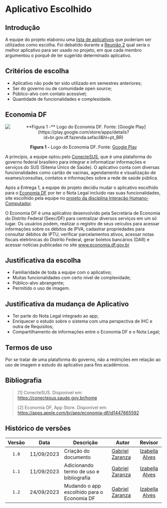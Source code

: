# Aplicativo Escolhido

## Introdução

A equipe do projeto elaborou uma [lista de aplicativos](https://github.com/Requisitos-de-Software/2023.2-ConecteSUS/blob/main/docs/planejamento%20do%20projeto/lista-apps-avaliados.md) que poderiam ser utilizados como escolha. Foi debatido durante a [Reunião 2](https://github.com/Requisitos-de-Software/2023.2-ConecteSUS/blob/main/docs/atas/Reunião%202%20-%2005.09.2023.md) qual seria o melhor aplicativo para ser usado no projeto, em que cada membro argumentou o porquê de ter sugerido determinado aplicativo. 
## Critérios de escolha
  - Aplicativo não pode ter sido utilizado em semestres anteriores;
  - Ser do governo ou de comunidade open source;
  - Público-alvo com contato acessível;
  - Quantidade de funcionalidades e complexidade.
 
## Economia DF
<div align="center">
<img src="https://github.com/Requisitos-de-Software/2023.2-Economia-DF/blob/main/docs/imagens/economia%20df%20icone.png?raw=true" alt="**Figura 1 -** Logo do Economia DF. Fonte: [Google Play](https://play.google.com/store/apps/details?id=br.gov.df.fazenda.sefacil&hl=pt_BR)">

**Figura 1 -** Logo do Economia DF. Fonte: [Google Play](https://play.google.com/store/apps/details?id=br.gov.df.fazenda.sefacil&hl=pt_BR)

</div>






A principio, a equipe optou pelo [ConecteSUS](https://play.google.com/store/apps/details?id=br.gov.datasus.cnsdigital&hl=pt_BR&gl=US), que é uma plataforma do governo federal brasileiro para integrar e informatizar informações e serviços do SUS (Sitema Único de Saúde). O aplicativo conta com diversas funcionalidades como cartão de vacinas, agendamento e visualização de exames/consultas, contatos e informações sobre a rede de saúde pública. 

Após a Entrega 1, a equipe do projeto decidiu mudar o aplicativo escolhido para o [Economia DF](https://play.google.com/store/apps/details?id=br.gov.df.fazenda.sefacil&hl=pt_BR) por ter o Nota Legal incluido nas suas funcionalidades, site escolhido pela equipe no [projeto da disciplina Interação Humano-Computador](https://interacao-humano-computador.github.io/2023.2-NotaLegal/). 

O Economia DF é uma aplicativo desenvolvido pela Secretária de Economia do Distrito Federal (Seec/DF) para centralizar diversos serviços em um só lugar. Os usuários podem, realizar o registro de seus veículos para acessar informações sobre os débitos de IPVA, cadastrar propriedades para consultar débitos de IPTU, verificar parcelamentos ativos, acessar notas fiscais eletrônicas do Distrito Federal, gerar boletos bancários (DAR) e acessar notícias publicadas no site www.economia.df.gov.br

## Justificativa da escolha 
 - Familiaridade de toda a equipe com o aplicativo;
 - Muitas funcionalidades com certo nível de complexidade;
 - Público-alvo abrangente;
 - Permitido o uso de imagem.

## Justificativa da mudança de Aplicativo
 - Ter parte do Nota Legal integrado ao app;
 - Enriquecer o estudo sobre o sistema com uma perspectiva de IHC e outra de Requisitos;
 - Compartilhamento de informações entre o Economia DF e o Nota Legal;

 
## Termos de uso

Por se tratar de uma plataforma do governo, não a restrições em relação ao uso de imagem e estudo do aplicativo para fins acadêmicos. 
## Bibliografia

> [1] ConecteSUS. Disponível em: https://conectesus.saude.gov.br/home
>
> [2] Economia DF, App Store. Disponível em: https://apps.apple.com/br/app/economia-df/id1447665592

##  Histórico de versões
|Versão|Data|Descrição|Autor|Revisor|
|:----:|----|---------|-----|:-------:|
|`1.0`|11/09/2023|Criação do documento|[Gabriel Zaranza](https://github.com/GZaranza) |[Izabella Alves](https://github.com/izabellaalves)|
|`1.1`|11/09/2023|Adicionando termo de uso e bibliografia|[Gabriel Zaranza](https://github.com/GZaranza) |[Izabella Alves](https://github.com/izabellaalves)|
|`1.2`|24/09/2023|Mudando o app escolhido para o Economia DF|[Gabriel Zaranza](https://github.com/GZaranza) |[Izabella Alves](https://github.com/izabellaalves)|
